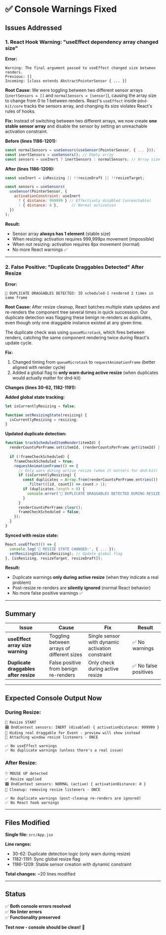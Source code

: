 # ✅ Console Warnings Fixed

## Issues Addressed

### **1. React Hook Warning: "useEffect dependency array changed size"**

**Error:**
```
Warning: The final argument passed to useEffect changed size between renders.
Previous: []
Incoming: [class extends AbstractPointerSensor { ... }]
```

**Root Cause:** 
We were toggling between two different sensor arrays (`inertSensors = []` and `normalSensors = [sensor]`), causing the array size to change from 0 to 1 between renders. React's `useEffect` inside `@dnd-kit/core` tracks the sensors array, and changing its size violates React's rules of hooks.

**Fix:**
Instead of switching between two different arrays, we now create **one stable sensor array** and disable the sensor by setting an unreachable activation constraint.

**Before (lines 1186-1201):**
```jsx
const normalSensors = useSensors(useSensor(PointerSensor, { ... }));
const inertSensors = useSensors(); // Empty array
const sensors = useInert ? inertSensors : normalSensors; // Array size changes!
```

**After (lines 1186-1209):**
```jsx
const useInert = isResizing || !!resizeDraft || !!resizeTarget;

const sensors = useSensors(
  useSensor(PointerSensor, {
    activationConstraint: useInert 
      ? { distance: 999999 } // Effectively disabled (unreachable)
      : { distance: 8 },      // Normal activation
  })
);
```

**Result:**
- Sensor array **always has 1 element** (stable size)
- When resizing: activation requires 999,999px movement (impossible)
- When not resizing: activation requires 8px movement (normal)
- No more React warnings ✅

---

### **2. False Positive: "Duplicate Draggables Detected" After Resize**

**Error:**
```
🚨 DUPLICATE DRAGGABLES DETECTED: ID scheduled-1 rendered 2 times in same frame
```

**Root Cause:**
After resize cleanup, React batches multiple state updates and re-renders the component tree several times in quick succession. Our duplicate detection was flagging these benign re-renders as duplicates, even though only one draggable instance existed at any given time.

The duplicate check was using `queueMicrotask`, which fires between renders, catching the same component rendering twice during React's update cycle.

**Fix:**
1. Changed timing from `queueMicrotask` to `requestAnimationFrame` (better aligned with render cycle)
2. Added a global flag to **only warn during active resize** (when duplicates would actually matter for dnd-kit)

**Changes (lines 30-62, 1182-1191):**

**Added global state tracking:**
```jsx
let isCurrentlyResizing = false;

function setResizingState(resizing) {
  isCurrentlyResizing = resizing;
}
```

**Updated duplicate detection:**
```jsx
function trackScheduledItemRender(itemId) {
  renderCountsPerFrame.set(itemId, (renderCountsPerFrame.get(itemId) || 0) + 1);
  
  if (!frameCheckScheduled) {
    frameCheckScheduled = true;
    requestAnimationFrame(() => {
      // Only warn during active resize (when it matters for dnd-kit)
      if (isCurrentlyResizing) {
        const duplicates = Array.from(renderCountsPerFrame.entries())
          .filter(([id, count]) => count > 1);
        if (duplicates.length > 0) {
          console.error('🚨 DUPLICATE DRAGGABLES DETECTED DURING RESIZE:', ...);
        }
      }
      renderCountsPerFrame.clear();
      frameCheckScheduled = false;
    });
  }
}
```

**Synced with resize state:**
```jsx
React.useEffect(() => {
  console.log('🔄 RESIZE STATE CHANGED:', { ... });
  setResizingState(isResizing); // Update global flag
}, [isResizing, resizeTarget, resizeDraft]);
```

**Result:**
- Duplicate warnings **only during active resize** (when they indicate a real problem)
- Post-resize re-renders are **silently ignored** (normal React behavior)
- No more false positive warnings ✅

---

## Summary

| Issue | Cause | Fix | Result |
|-------|-------|-----|--------|
| **useEffect array size warning** | Toggling between arrays of different sizes | Single sensor with dynamic activation constraint | ✅ No warnings |
| **Duplicate draggables after resize** | False positive from benign re-renders | Only check during active resize | ✅ No false positives |

---

## Expected Console Output Now

### **During Resize:**
```
🔧 Resize START
🎛️ DndContext sensors: INERT (disabled) { activationDistance: 999999 }
🔄 Hiding real draggable for Event - preview will show instead
📌 Attaching window resize listeners - ONCE

✅ No useEffect warnings
✅ No duplicate warnings (unless there's a real issue)
```

### **After Resize:**
```
🖱️ MOUSE UP detected
✅ Resize applied
🎛️ DndContext sensors: NORMAL (active) { activationDistance: 8 }
📌 Cleanup: removing resize listeners - ONCE

✅ No duplicate warnings (post-cleanup re-renders are ignored)
✅ No React hook warnings
```

---

## Files Modified

**Single file:** `src/App.jsx`

**Line ranges:**
- 30-62: Duplicate detection logic (only warn during resize)
- 1182-1191: Sync global resize flag
- 1186-1209: Stable sensor creation with dynamic constraint

**Total changes:** ~20 lines modified

---

## Status

✅ **Both console errors resolved**  
✅ **No linter errors**  
✅ **Functionality preserved**

**Test now - console should be clean!** 🚀


